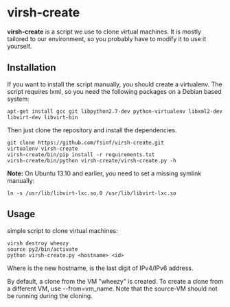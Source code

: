 virsh-create
============

**virsh-create** is a script we use to clone virtual machines. It is mostly tailored to our
environment, so you probably have to modify it to use it yourself.

Installation
------------

If you want to install the script manually, you should create a virtualenv. The script requires
lxml, so you need the following packages on a Debian based system:

    apt-get install gcc git libpython2.7-dev python-virtualenv libxml2-dev libvirt-dev libvirt-bin

Then just clone the repository and install the dependencies.

    git clone https://github.com/fsinf/virsh-create.git
    virtualenv virsh-create
    virsh-create/bin/pip install -r requirements.txt
    virsh-create/bin/python virsh-create/virsh-create.py -h

**Note:** On Ubuntu 13.10 and earlier, you need to set a missing symlink manually:

    ln -s /usr/lib/libvirt-lxc.so.0 /usr/lib/libvirt-lxc.so

Usage 
-----

simple script to clone virtual machines:

    virsh destroy wheezy
    source py2/bin/activate
    python virsh-create.py <hostname> <id>

Where <hostname> is the new hostname, <id> is the last digit of IPv4/IPv6 address. 

By default, a clone from the VM "wheezy" is created. To create a clone from a
different VM, use --from=vm_name. Note that the source-VM should not be
running during the cloning.
